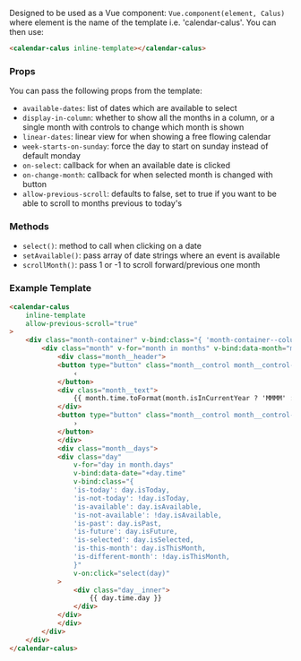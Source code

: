 Designed to be used as a Vue component: `Vue.component(element, Calus)` where element is the name of the template i.e. 'calendar-calus'. You can then use:
```html
<calendar-calus inline-template></calendar-calus>
```

### Props
You can pass the following props from the template:
- `available-dates`: list of dates which are available to select
- `display-in-column`: whether to show all the months in a column, or a single month with controls to change which month is shown
- `linear-dates`: linear view for when showing a free flowing calendar
- `week-starts-on-sunday`: force the day to start on sunday instead of default monday
- `on-select`: callback for when an available date is clicked
- `on-change-month`: callback for when selected month is changed with button
- `allow-previous-scroll`: defaults to false, set to true if you want to be able to scroll to months previous to today's

### Methods
- `select()`: method to call when clicking on a date
- `setAvailable()`: pass array of date strings where an event is available
- `scrollMonth()`: pass 1 or -1 to scroll forward/previous one month

### Example Template
```html
<calendar-calus
    inline-template
    allow-previous-scroll="true"
>
    <div class="month-container" v-bind:class="{ 'month-container--column': displayInColumn }">
        <div class="month" v-for="month in months" v-bind:data-month="month.time.toFormat('MM/y')">
            <div class="month__header">
            <button type="button" class="month__control month__control--prev" :disabled="month.disablePrevScroll" v-if="!displayInColumn" v-on:click="scrollMonth(-1)">
                ‹
            </button>
            <div class="month__text">
                {{ month.time.toFormat(month.isInCurrentYear ? 'MMMM' : 'MMMM y') }}
            </div>
            <button type="button" class="month__control month__control--next" v-if="!displayInColumn" v-on:click="scrollMonth(1)">
                ›
            </button>
            </div>
            <div class="month__days">
            <div class="day"
                v-for="day in month.days"
                v-bind:data-date="+day.time"
                v-bind:class="{
                'is-today': day.isToday,
                'is-not-today': !day.isToday,
                'is-available': day.isAvailable,
                'is-not-available': !day.isAvailable,
                'is-past': day.isPast,
                'is-future': day.isFuture,
                'is-selected': day.isSelected,
                'is-this-month': day.isThisMonth,
                'is-different-month': !day.isThisMonth,
                }"
                v-on:click="select(day)"
            >
                <div class="day__inner">
                    {{ day.time.day }}
                </div>
            </div>
            </div>
        </div>
    </div>
</calendar-calus>
```
